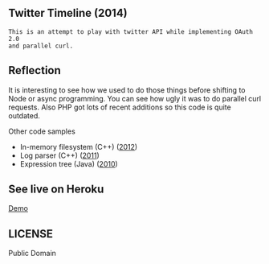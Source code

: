 ## Twitter Timeline (2014)

```
This is an attempt to play with twitter API while implementing OAuth 2.0
and parallel curl.
```

## Reflection

It is interesting to see how we used to do those things before shifting
to Node or async programming. You can see how ugly it was to do parallel
curl requests. Also PHP got lots of recent additions so this code is quite
outdated.

Other code samples
- In-memory filesystem (C++) ([2012](https://github.com/laithshadeed/filesystem))
- Log parser (C++) ([2011](https://github.com/laithshadeed/log-parser))
- Expression tree (Java) ([2010](https://github.com/laithshadeed/expression-tree))

## See live on Heroku

[Demo](http://laith-timeline.herokuapp.com/laithshadeed)

## LICENSE

Public Domain
